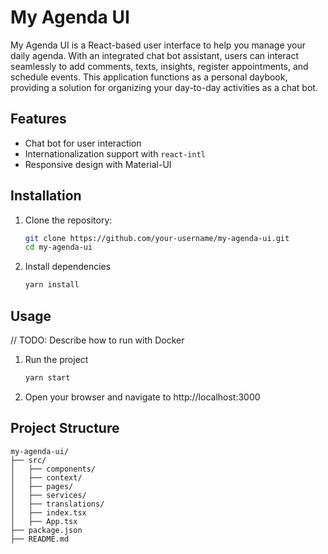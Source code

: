 # My Agenda UI

My Agenda UI is a React-based user interface to help you manage your daily agenda. With an integrated chat bot assistant, users can interact seamlessly to add comments, texts, insights, register appointments, and schedule events. This application functions as a personal daybook, providing a solution for organizing your day-to-day activities as a chat bot.

## Features

- Chat bot for user interaction
- Internationalization support with `react-intl`
- Responsive design with Material-UI

## Installation

1. Clone the repository:

   ```sh
   git clone https://github.com/your-username/my-agenda-ui.git
   cd my-agenda-ui

2. Install dependencies
    ```sh
    yarn install

## Usage
// TODO: Describe how to run with Docker

1. Run the project
    ```sh
    yarn start

2. Open your browser and navigate to http://localhost:3000

## Project Structure

```
my-agenda-ui/
├── src/
│   ├── components/
│   ├── context/
│   ├── pages/
│   ├── services/
│   ├── translations/
│   ├── index.tsx
│   ├── App.tsx
├── package.json
├── README.md
